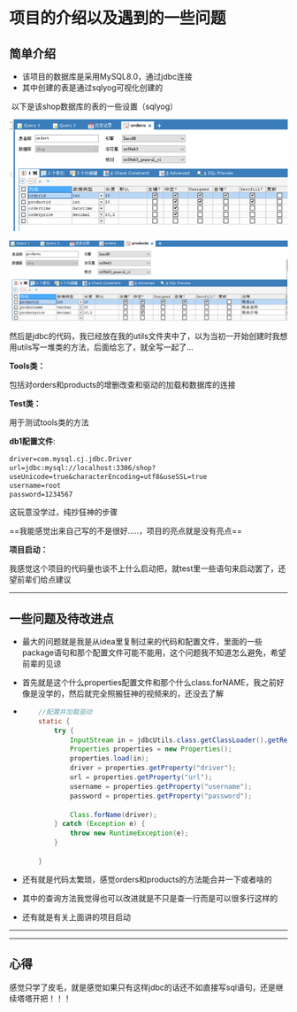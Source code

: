 # 项目的介绍以及遇到的一些问题

## 简单介绍

* 该项目的数据库是采用MySQL8.0，通过jdbc连接
* 其中创建的表是通过sqlyog可视化创建的

​	 以下是该shop数据库的表的一些设置（sqlyog）

![](./markdown-img/README.assets/QQ图片20231002184205.png)

![](./markdown-img/README.assets/QQ图片20231002184243.png)

然后是jdbc的代码，我已经放在我的utils文件夹中了，以为当初一开始创建时我想用utils写一堆类的方法，后面给忘了，就全写一起了...

**Tools类：**

包括对orders和products的增删改查和驱动的加载和数据库的连接

**Test类：**

用于测试tools类的方法

**db1配置文件**:

```properties
driver=com.mysql.cj.jdbc.Driver
url=jdbc:mysql://localhost:3306/shop?useUnicode=true&characterEncoding=utf8&useSSL=true
username=root
password=1234567
```

这玩意没学过，纯抄狂神的步骤

==我能感觉出来自己写的不是很好.....，项目的亮点就是没有亮点==

**项目启动：**

我感觉这个项目的代码量也谈不上什么启动把，就test里一些语句来启动罢了，还望前辈们给点建议

---



## 一些问题及待改进点

* 最大的问题就是我是从idea里复制过来的代码和配置文件，里面的一些package语句和那个配置文件可能不能用，这个问题我不知道怎么避免，希望前辈的见谅
* 首先就是这个什么properties配置文件和那个什么class.forNAME，我之前好像是没学的，然后就完全照搬狂神的视频来的，还没去了解

* ```java
      //配置并加载驱动
      static {
          try {
              InputStream in = jdbcUtils.class.getClassLoader().getResourceAsStream("db1.properties");
              Properties properties = new Properties();
              properties.load(in);
              driver = properties.getProperty("driver");
              url = properties.getProperty("url");
              username = properties.getProperty("username");
              password = properties.getProperty("password");
  
              Class.forName(driver);
          } catch (Exception e) {
              throw new RuntimeException(e);
          }
  
      }
  ```

* 还有就是代码太繁琐，感觉orders和products的方法能合并一下或者啥的

* 其中的查询方法我觉得也可以改进就是不只是查一行而是可以很多行这样的

* 还有就是有关上面讲的项目启动

---



---



## **心得**

感觉只学了皮毛，就是感觉如果只有这样jdbc的话还不如直接写sql语句，还是继续塔塔开把！！！